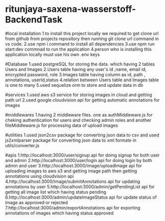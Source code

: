 # ritunjaya-saxena-wasserstoff-BackendTask

#local installation
1.to install this project locally we required to get clone url from github from projects repository then running git clone url command in vs code.
2.use npm i command to install all dependencies
3.use npm run start:dev commnad to run the application
4.person who is installing this application locally must use his own .env keys

#Database
1.used postgreSQL for storing the data. which having 2 tables Users and Images
2.Users table having any user's id ,name, email id, encrypted password, role
3.Images table having column as id, path , annotations, userId,status
4.relation between Users table and Images table is one to many
5.used sequelize orm to store and update data in db

#services
1.used aws s3 service for storing images in cloud and getting path url
2.used google cloudvision api for getting automatic annotations for images

#middlewares
1.having 2 middleware files. one as authMiddleware.js for cheking authentication for users and checking admin roles and another fileMiddleware.js for processing data of upload images

#utilities
1.used json2csv package for converting json data to csv and used js2xmlparser package for converting json data to xml formate in utils/converter.js

#apis
1.http://localhost:3000/user/signup api for doing signup for both user and admin
2.http://localhost:3000/user/login api for doing login by both admin and user
3.http://localhost:3000/image/uploadImage api for uploading images to aws s3 and getting image path then getting annotations using cloudvision api
4.http://localhost:3000/image/submitAnnotations api for updating annotations by user
5.http://localhost:3000/admin/getPendingList api for getting all image list which having status pending
6.http://localhost:3000/admin/updateImageStatus api for update status of image as approved or rejected
7.http://localhost:3000/admin/exportAnnotations api for exporting annotations of images which having status approved
